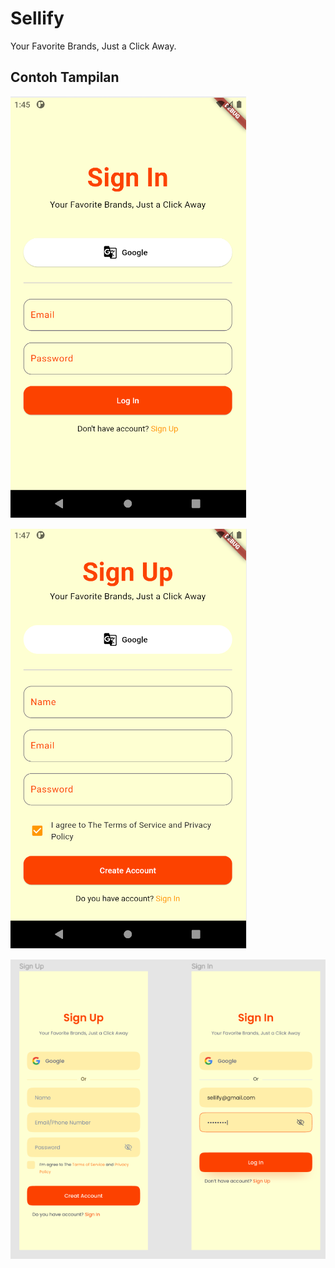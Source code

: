# Sellify

Your Favorite Brands, Just a Click Away.

## Contoh Tampilan



![Sign In App](/dokumentasi/app/signin.png)

![Sign Up App](/dokumentasi/app/signup.png)

![Figma App](/dokumentasi/figma/Capture.png)


